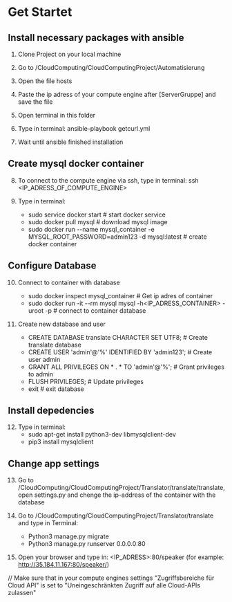# Get Startet

## Install necessary packages with ansible

1. Clone Project on your local machine

2. Go to /CloudComputing/CloudComputingProject/Automatisierung

3. Open the file hosts

4. Paste the ip adress of your compute engine after [ServerGruppe]  and save the file

5. Open terminal in this folder

6. Type in terminal: ansible-playbook getcurl.yml

7. Wait until ansible finished installation


## Create mysql docker container

8. To connect to the compute engine via ssh, type in terminal: ssh <IP_ADRESS_OF_COMPUTE_ENGINE>

9. Type in terminal: 
      - sudo service docker start			  # start docker service
      - sudo docker pull mysql          # download mysql image
      - sudo docker run --name mysql_container -e MYSQL_ROOT_PASSWORD=admin123 -d mysql:latest # create docker container
      
      
## Configure Database

10. Connect to container with database
      - sudo docker inspect mysql_container   # Get ip adres of container
      - sudo docker run -it --rm mysql mysql -h<IP_ADRESS_CONTAINER> -uroot -p  # connect to container database
   
11. Create new database and user
      - CREATE DATABASE translate CHARACTER SET UTF8;   # Create translate database
      - CREATE USER 'admin'@'%' IDENTIFIED BY 'admin123';  # Create user admin
      - GRANT ALL PRIVILEGES ON * . * TO 'admin'@'%';   # Grant privileges to admin
      - FLUSH PRIVILEGES;     # Update privileges
      - exit    # exit database
      
## Install depedencies

12. Type in terminal:
      - sudo apt-get install python3-dev libmysqlclient-dev
      - pip3 install mysqlclient 

## Change app settings

13. Go to /CloudComputing/CloudComputingProject/Translator/translate/translate, open settings.py and chenge the ip-address of the container with the database
    
14. Go to /CloudComputing/CloudComputingProject/Translator/translate and type in Terminal:
      - Python3 manage.py migrate
      - Python3 manage.py runserver 0.0.0.0:80
      
15. Open your browser and type in: <IP_ADRESS>:80/speaker (for example: http://35.184.11.167:80/speaker/)

// Make sure that in your compute engines settings "Zugriffsbereiche für Cloud API" 
is set to "Uneingeschränkten Zugriff auf alle Cloud-APIs zulassen"
